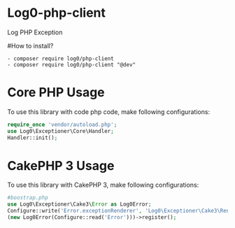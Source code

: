 # Log0-php-client
Log PHP Exception

#How to install?
```shell
- composer require log0/php-client
- composer require log0/php-client "@dev"
```

# Core PHP Usage
To use this library with code php code, make following configurations:

```php
require_once 'vendor/autoload.php';
use Log0\Exceptioner\Core\Handler;
Handler::init();
```

# CakePHP 3 Usage
To use this library with CakePHP 3, make following configurations:

```php
#boostrap.php
use Log0\Exceptioner\Cake3\Error as Log0Error;
Configure::write('Error.exceptionRenderer', 'Log0\Exceptioner\Cake3\Renderer');
(new Log0Error(Configure::read('Error')))->register();
```